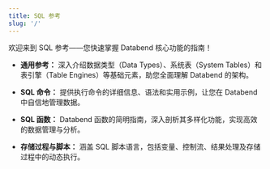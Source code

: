 ```yaml
---
title: SQL 参考
slug: '/'
---
```


欢迎来到 SQL 参考——您快速掌握 Databend 核心功能的指南！

- **通用参考：** 深入介绍数据类型（Data Types）、系统表（System Tables）和表引擎（Table Engines）等基础元素，助您全面理解 Databend 的架构。

- **SQL 命令：** 提供执行命令的详细信息、语法和实用示例，让您在 Databend 中自信地管理数据。

- **SQL 函数：** Databend 函数的简明指南，深入剖析其多样化功能，实现高效的数据管理与分析。

- **存储过程与脚本：** 涵盖 SQL 脚本语言，包括变量、控制流、结果处理及存储过程中的动态执行。
